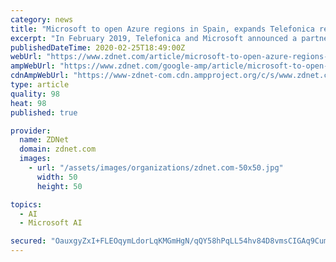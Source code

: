 ```yaml
---
category: news
title: "Microsoft to open Azure regions in Spain, expands Telefonica relationship"
excerpt: "In February 2019, Telefonica and Microsoft announced a partnership via which Telefonica would use Azure and Microsoft AI services as a base for its own AI-powered networking technology. The pair said they would be working together to identify AI, blockchain, 5G and edge computing opportunities. Today, the pair said they'd be working together on ..."
publishedDateTime: 2020-02-25T18:49:00Z
webUrl: "https://www.zdnet.com/article/microsoft-to-open-azure-regions-in-spain-expands-telefonica-relationship/"
ampWebUrl: "https://www.zdnet.com/google-amp/article/microsoft-to-open-azure-regions-in-spain-expands-telefonica-relationship/"
cdnAmpWebUrl: "https://www-zdnet-com.cdn.ampproject.org/c/s/www.zdnet.com/google-amp/article/microsoft-to-open-azure-regions-in-spain-expands-telefonica-relationship/"
type: article
quality: 98
heat: 98
published: true

provider:
  name: ZDNet
  domain: zdnet.com
  images:
    - url: "/assets/images/organizations/zdnet.com-50x50.jpg"
      width: 50
      height: 50

topics:
  - AI
  - Microsoft AI

secured: "OauxgyZxI+FLEOqymLdorLqKMGmHgN/qQY58hPqLL54hv84D8vmsCIGAq9CumtQJPKsWx7tF0TtHem250i6TNLhSZwjF++CH28/Ua3y+9gnxGXJ+M4x75u77Mn/kH/yJcNvAF/w7s1456NAGhVrItexLoDZSvORqH10keBP9LykSDnRJYhM/tXNkUBP4XTtKFoPFqsUHvMAfl6BrjpE+3uz834b7AmbDk6HBfYp/oS71CWR8fFxaCcuEnt2Q+zGEcDEmU/vUoGniMtfv3QaU0Y1kMfEzqF1FijFDuK8sQ7+XoZylFEYg6MIy+hVbz4Ws;6RRjncstojGWO8R+0e/bAw=="
---
```


